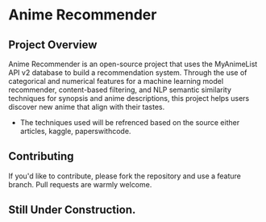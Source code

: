 # Anime Recommender
## Project Overview
Anime Recommender is an open-source project that uses the MyAnimeList API v2 database to build a recommendation system. Through the use of categorical and numerical features for a machine learning model recommender, content-based filtering, and NLP semantic similarity techniques for synopsis and anime descriptions, this project helps users discover new anime that align with their tastes.
</br>
 - The techniques used will be refrenced based on the source either articles, kaggle, paperswithcode.

## Contributing
If you'd like to contribute, please fork the repository and use a feature branch. Pull requests are warmly welcome.
## Still Under Construction.
